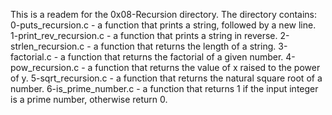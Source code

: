This is a readem for the 0x08-Recursion directory.
The directory contains:
0-puts_recursion.c - a function that prints a string, followed by a new line.
1-print_rev_recursion.c - a function that prints a string in reverse.
2-strlen_recursion.c - a function that returns the length of a string.
3-factorial.c -  a function that returns the factorial of a given number.
4-pow_recursion.c - a function that returns the value of x raised to the power of y.
5-sqrt_recursion.c - a function that returns the natural square root of a number.
6-is_prime_number.c -  a function that returns 1 if the input integer is a prime number, otherwise return 0.



